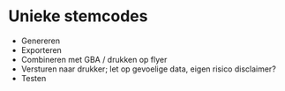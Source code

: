 # Unieke stemcodes
* Genereren
* Exporteren
* Combineren met GBA / drukken op flyer
* Versturen naar drukker; let op gevoelige data, eigen risico disclaimer?
* Testen
